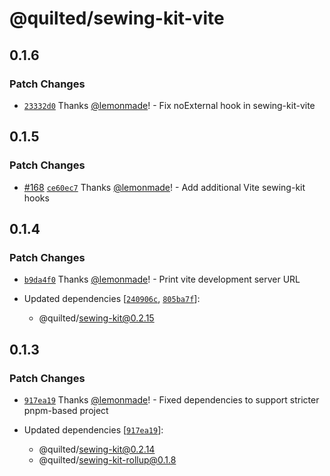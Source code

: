 # @quilted/sewing-kit-vite

## 0.1.6

### Patch Changes

- [`23332d0`](https://github.com/lemonmade/quilt/commit/23332d0faf42f58b5a942ded3f524e2857aa09c8) Thanks [@lemonmade](https://github.com/lemonmade)! - Fix noExternal hook in sewing-kit-vite

## 0.1.5

### Patch Changes

- [#168](https://github.com/lemonmade/quilt/pull/168) [`ce60ec7`](https://github.com/lemonmade/quilt/commit/ce60ec7d864eb3b7c20a1f6cfe8839652bd8e3db) Thanks [@lemonmade](https://github.com/lemonmade)! - Add additional Vite sewing-kit hooks

## 0.1.4

### Patch Changes

- [`b9da4f0`](https://github.com/lemonmade/quilt/commit/b9da4f087fa4ef23525ff0de2487e1025008c337) Thanks [@lemonmade](https://github.com/lemonmade)! - Print vite development server URL

- Updated dependencies [[`240906c`](https://github.com/lemonmade/quilt/commit/240906ccba6265474c0e50df89f25c5e1844fc60), [`805ba7f`](https://github.com/lemonmade/quilt/commit/805ba7f65a3b66d15d51030a85351ea9a438818f)]:
  - @quilted/sewing-kit@0.2.15

## 0.1.3

### Patch Changes

- [`917ea19`](https://github.com/lemonmade/quilt/commit/917ea19edbd8ad210675b11ef7f2ebe0c33e0b3e) Thanks [@lemonmade](https://github.com/lemonmade)! - Fixed dependencies to support stricter pnpm-based project

- Updated dependencies [[`917ea19`](https://github.com/lemonmade/quilt/commit/917ea19edbd8ad210675b11ef7f2ebe0c33e0b3e)]:
  - @quilted/sewing-kit@0.2.14
  - @quilted/sewing-kit-rollup@0.1.8
